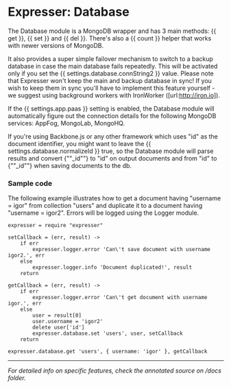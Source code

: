 # Expresser: Database

The Database module is a MongoDB wrapper and has 3 main methods: {{ get }}, {{ set }} and {{ del }}. There's also a {{ count }} helper that works with newer versions of MongoDB.

It also provides a super simple failover mechanism to switch to a backup database in case the main
database fails repeatedly. This will be activated only if you set the {{ settings.database.connString2 }} value. Please note that Expresser won't keep the main and backup database in sync! If you wish to keep them in sync you'll have to implement this feature yourself - we suggest using background workers with IronWorker ([url:http://iron.io]).

If the {{ settings.app.paas }} setting is enabled, the Database module will automatically figure out the connection details for the following MongoDB services: AppFog, MongoLab, MongoHQ.

If you're using Backbone.js or any other framework which uses "id" as the document identifier, you might want to leave the {{ settings.database.normalizeId }} true, so the Database module will parse results and convert {""_id""} to "id" on output documents and from "id" to {""_id""} when saving documents to the db.

### Sample code

The following example illustrates how to get a document having "username = igor" from collection "users" and duplicate it to a document having "username = igor2". Errors will be logged using the Logger module.

    expresser = require "expresser"

    setCallback = (err, result) ->
        if err
            expresser.logger.error 'Can\'t save document with username igor2.', err
        else
            expresser.logger.info 'Document duplicated!', result
        return
    
    getCallback = (err, result) ->
        if err
            expresser.logger.error 'Can\'t get document with username igor.', err
        else
            user = result[0]
            user.username = 'igor2'
            delete user['id']
            expresser.database.set 'users', user, setCallback
        return
    
    expresser.database.get 'users', { username: 'igor' }, getCallback

---

*For detailed info on specific features, check the annotated source on /docs folder.*
